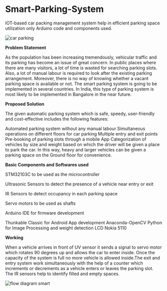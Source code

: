 # Smart-Parking-System
IOT-based car packing management system help in efficient parking space utilization only Arduino code and components used.


![car parking](https://github.com/ritvikdwivedi19/Smart-Parking-System/assets/131281117/61c1b270-a4c6-4750-90c0-e6366b03c921)


**Problem Statement**

As the population has been increasing tremendously, vehicular traffic and its parking has become an issue of great concern. In public places where there are many visitors, a lot of time is wasted for searching parking slots. Also, a lot of manual labour is required to look after the existing parking arrangement. Moreover, there is no way of knowing whether a vacant parking space is available or not. The smart parking system is going to be implemented in several countries. In India, this type of parking system is most likely to be implemented in Bangalore in the near future.

**Proposed Solution**

The given automatic parking system which is safe, speedy, user-friendly and cost-effective includes the following features:

Automated parking system without any manual labour
Simultaneous operations on different floors for car parking
Multiple entry and exit points
Pre-booking of parking slots through a mobile App
Categorization of vehicles by size and weight based on which the driver will be given a place to park the car. In this way, heavy and larger vehicles can be given a parking space on the Ground floor for convenience.

**Basic Components and Softwares used**

STM32103C to be used as the microcontroller

Ultrasonic Sensors to detect the presence of a vehicle near entry or exit

IR Sensors to detect occupancy in each parking space

Servo motors to be used as shafts

Arduino IDE for firmware development

Thunkable Classic for Android App development
Anaconda-OpenCV Python for Image Processing and weight detection
LCD Nokia 5110

**Working**

When a vehicle arrives in front of UV sensor it sends a signal to servo motor which rotates 90 degrees up and allows the car to enter inside. Once the capacity of the system is full no more vehicle is allowed inside.The exit and entry system work simultaneously with the help of a counter which increments or decrements as a vehicle enters or leaves the parking slot. The IR sensors help to identify filled and empty spaces.

![flow diagram smart](https://github.com/ritvikdwivedi19/Smart-Parking-System/assets/131281117/f83d436a-360c-43d4-865a-cbdeb3d3aad7)
